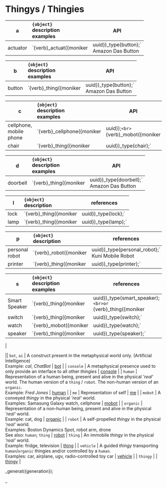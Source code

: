 # Thingys / Thingies

| a | `{object}`<br>description<br>examples | API |
|--|:--|---|
| actuator | `{verb}_actuat({moniker|uuid})_type(button);`<br>Amazon Das Button | [button](/button.md) |


| b | `{object}`<br>description<br>examples | API |
|--|:--|---|
| button | `{verb}_thing({moniker|uuid})_type(button);`<br>Amazon Das Button | [button](/button.md) |


| c | `{object}`<br>description<br>examples | API |
|--|:--|---|
| cellphone, mobile phone | `{verb}_cellphone({moniker|uuid});`<br>`{verb}_mobot({moniker|uuid})_type(cellphone);`<br> | [cellphone](/cellphone.md) | 
| chair | `{verb}_thing({moniker|uuid})_type(chair);` | [chair](/chair.md) |

| d | `{object}`<br>description<br>examples | API |
|--|:--|---|
| doorbell | `{verb}_thing({moniker|uuid})_type(doorbell);`<br>Amazon Das Button | [doorbell](/doorbell.md) |


| l | `{object}`<br>description | references |
|--|:--|---|
| lock | `{verb}_thing({moniker|uuid})_type(lock);` | [lock](/lock.md) |
| lamp | `{verb}_thing({moniker|uuid})_type(lamp);` | [lamp](/lamp.md) |


| p | `{object}`<br>description | references |
|--|:--|---|
| personal robot | `{verb}_robot({moniker|uuid})_type(personal_robot);`<br>Kuni Mobile Robot | [personal_robot](/personal_robot.md) |
| printer | `{verb}_thing({moniker|uuid})_type(printer);`<br> | [printer](/printer.md) |




| s | `{object}`<br>description<br>examples | references |
|--|:--|---|
| Smart Speaker | `{verb}_thing({moniker|uuid})_type(smart_speaker);`<br>or `{verb}_thing({moniker|uuid})_type(voice_controller);`<br>Google Home Mini; Google Nest Mini; Amazon Echo | [smart_speaker](/smart_speaker.md) |
| switch | `{verb}_thing({moniker|uuid})_type(switch);` | |
| watch | `{verb}_mobot({moniker|uuid})_type(watch);` | |
| speaker | `{verb}_thing({moniker|uuid})_type(speaker);` | |

| 

|| `bot`, `ai` | A construct present in the metaphysical world only. (Artificial Intelligence)<br>Example: *cal*, *ChatBot* | [bot](/bot.md) |
| `console` | A metaphysical presence used to only provide an interface to all other *thingies* | [console](/console.md) |
| `human`   | Representation of a human being, present and alive in the physical *'real'* world. The human version of a `thing` / `robot`.  The non-human version of an `organic`.<br>Example: *Fred Jones* | [human](/human.md) |
| `me`      | Representation of self | [me](/me/md) |
| `mobot`   | A conveyed *thingy* in the physical *'real'* world.<br>Examples: Samasung Galaxy watch, cellphone | [mobot](/mobot.md) |
| `organic` | Representation of a non-human being, present and alive in the physical *'real'* world.<br>Example: cat, dog | [organic](/organic.md) |
| `robot`   | A self-propelled *thingy* in the physical *'real'* world.<br>Examples: Boston Dynamics Spot, robot arm, drone<br>See also: `human`; `thing` | [robot](/robot.md)
| `thing`   | An immobile *thingy* in the physical *'real'* world.<br>Example: fridge, television | [thing](/thing/md) |
| `vehicle` | A guided *thingy* transporting `human`/`organic` thingies and/or controlled by a `human`.<br>Examples: car, airplane, ugv, radio-controlled toy car | [vehicle](/vehicle.md) |
| `thingy` | | [thingy](/thingy.md) |


_generat({generation});



_
